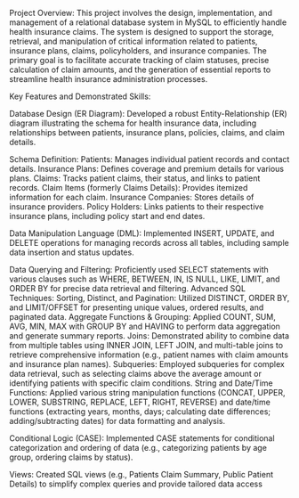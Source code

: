 Project Overview:
This project involves the design, implementation, and management of a relational database system in MySQL to efficiently handle health insurance claims. The system is designed to support the storage, retrieval, and manipulation of critical information related to patients, insurance plans, claims, policyholders, and insurance companies.  The primary goal is to facilitate accurate tracking of claim statuses, precise calculation of claim amounts, and the generation of essential reports to streamline health insurance administration processes. 


Key Features and Demonstrated Skills:

Database Design (ER Diagram): Developed a robust Entity-Relationship (ER) diagram illustrating the schema for health insurance data, including relationships between patients, insurance plans, policies, claims, and claim details.

Schema Definition:
Patients: Manages individual patient records and contact details. 
Insurance Plans: Defines coverage and premium details for various plans. 
Claims: Tracks patient claims, their status, and links to patient records. 
Claim Items (formerly Claims Details): Provides itemized information for each claim. 
Insurance Companies: Stores details of insurance providers. 
Policy Holders: Links patients to their respective insurance plans, including policy start and end dates.

Data Manipulation Language (DML): Implemented INSERT, UPDATE, and DELETE operations for managing records across all tables, including sample data insertion and status updates. 

Data Querying and Filtering: Proficiently used SELECT statements with various clauses such as WHERE, BETWEEN, IN, IS NULL, LIKE, LIMIT, and ORDER BY for precise data retrieval and filtering. 
Advanced SQL Techniques:
Sorting, Distinct, and Pagination: Utilized DISTINCT, ORDER BY, and LIMIT/OFFSET for presenting unique values, ordered results, and paginated data. 
Aggregate Functions & Grouping: Applied COUNT, SUM, AVG, MIN, MAX with GROUP BY and HAVING to perform data aggregation and generate summary reports. 
Joins: Demonstrated ability to combine data from multiple tables using INNER JOIN, LEFT JOIN, and multi-table joins to retrieve comprehensive information (e.g., patient names with claim amounts and insurance plan names). 
Subqueries: Employed subqueries for complex data retrieval, such as selecting claims above the average amount or identifying patients with specific claim conditions. 
String and Date/Time Functions: Applied various string manipulation functions (CONCAT, UPPER, LOWER, SUBSTRING, REPLACE, LEFT, RIGHT, REVERSE)  and date/time functions (extracting years, months, days; calculating date differences; adding/subtracting dates)  for data formatting and analysis.

Conditional Logic (CASE): Implemented CASE statements for conditional categorization and ordering of data (e.g., categorizing patients by age group, ordering claims by status). 

Views: Created SQL views (e.g., Patients Claim Summary, Public Patient Details) to simplify complex queries and provide tailored data access
